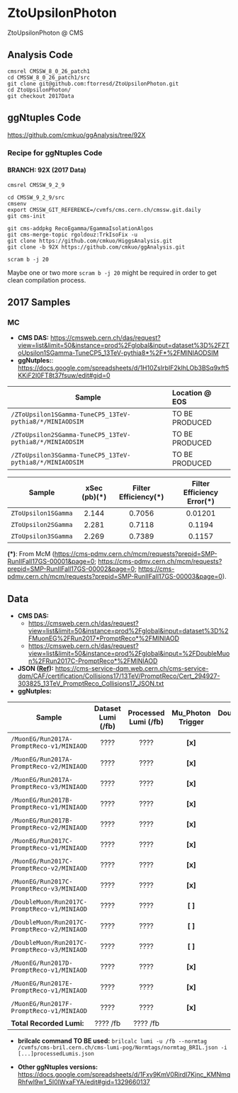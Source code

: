 # ZtoUpsilonPhoton
ZtoUpsilonPhoton @ CMS

## Analysis Code
```
cmsrel CMSSW_8_0_26_patch1
cd CMSSW_8_0_26_patch1/src
git clone git@github.com:ftorresd/ZtoUpsilonPhoton.git
cd ZtoUpsilonPhoton/
git checkout 2017Data
```

## ggNtuples Code
https://github.com/cmkuo/ggAnalysis/tree/92X

### Recipe for ggNtuples Code
#### BRANCH: 92X (2017 Data)
```
cmsrel CMSSW_9_2_9

cd CMSSW_9_2_9/src 
cmsenv 
export CMSSW_GIT_REFERENCE=/cvmfs/cms.cern.ch/cmssw.git.daily 
git cms-init 

git cms-addpkg RecoEgamma/EgammaIsolationAlgos 
git cms-merge-topic rgoldouz:TrkIsoFix -u 
git clone https://github.com/cmkuo/HiggsAnalysis.git 
git clone -b 92X https://github.com/cmkuo/ggAnalysis.git 

scram b -j 20
```

Maybe one or two more ```scram b -j 20``` might be required in order to get clean compilation process.



## 2017 Samples
### MC 
- **CMS DAS:** https://cmsweb.cern.ch/das/request?view=list&limit=50&instance=prod%2Fglobal&input=dataset%3D%2FZToUpsilon1SGamma-TuneCP5_13TeV-pythia8*%2F*%2FMINIAODSIM
- **ggNutples:**: https://docs.google.com/spreadsheets/d/1H10ZsIrbIF2klhLOb3BSq9xft5KKiF2I0FT8t37fsuw/edit#gid=0

| **Sample**         | **Location @ EOS**  |
| ------- |:-------|
| ```/ZToUpsilon1SGamma-TuneCP5_13TeV-pythia8/*/MINIAODSIM```   |	TO BE PRODUCED |
| ```/ZToUpsilon2SGamma-TuneCP5_13TeV-pythia8/*/MINIAODSIM```   |	TO BE PRODUCED |
| ```/ZToUpsilon3SGamma-TuneCP5_13TeV-pythia8/*/MINIAODSIM```   |		TO BE PRODUCED |

| **Sample**         | **xSec (pb)(*)**  | **Filter Efficiency(*)**  |  **Filter Efficiency Error(*)**  |
| ------ |:--------:|:-------:|:------:|
| ```ZToUpsilon1SGamma```   |	2.144  | 0.7056 | 0.01201 |
| ```ZToUpsilon2SGamma```   |	2.281 | 0.7118 | 0.1194 |
| ```ZToUpsilon3SGamma```   |	2.269 | 0.7389 | 0.1157 |

**(*)**: From McM (https://cms-pdmv.cern.ch/mcm/requests?prepid=SMP-RunIIFall17GS-00001&page=0; https://cms-pdmv.cern.ch/mcm/requests?prepid=SMP-RunIIFall17GS-00002&page=0; https://cms-pdmv.cern.ch/mcm/requests?prepid=SMP-RunIIFall17GS-00003&page=0). 



## Data
- **CMS DAS:** 
  - https://cmsweb.cern.ch/das/request?view=list&limit=50&instance=prod%2Fglobal&input=dataset%3D%2FMuonEG%2FRun2017*PromptReco*%2FMINIAOD
  - https://cmsweb.cern.ch/das/request?view=list&limit=50&instance=prod%2Fglobal&input=%2FDoubleMuon%2FRun2017C-PromptReco*%2FMINIAOD
- **JSON ([Ref](https://twiki.cern.ch/twiki/bin/view/CMS/PdmV2017Analysis)):** https://cms-service-dqm.web.cern.ch/cms-service-dqm/CAF/certification/Collisions17/13TeV/PromptReco/Cert_294927-303825_13TeV_PromptReco_Collisions17_JSON.txt
- **ggNutples:**

| **Sample**        | **Dataset Lumi (/fb)** | **Processed Lumi (/fb)**  |  Mu_Photon Trigger  |  DoubleMu_Photon Trigger  |**Location @ EOS**  |
| ------------- |:-------------:|:-------------:| :-------------:|:-------------:|:-----| 
| ```/MuonEG/Run2017A-PromptReco-v1/MINIAOD```  | ????| ???? |	**[x]** |	**[ ]**  |	TO BE PRODUCED |
| ```/MuonEG/Run2017A-PromptReco-v2/MINIAOD```  | ????| ???? |	**[x]** |	**[ ]**  |	TO BE PRODUCED |
| ```/MuonEG/Run2017A-PromptReco-v3/MINIAOD```  | ????| ???? |	**[x]** |	**[ ]**  |	TO BE PRODUCED |
| ```/MuonEG/Run2017B-PromptReco-v1/MINIAOD```  | ????| ???? |	**[x]** |	**[ ]**  |	TO BE PRODUCED |
| ```/MuonEG/Run2017B-PromptReco-v2/MINIAOD```  | ????| ???? |	**[x]** |	**[ ]** |	TO BE PRODUCED |
| ```/MuonEG/Run2017C-PromptReco-v1/MINIAOD```  | ????| ???? |	**[x]** |	**[ ]**  |	TO BE PRODUCED |
| ```/MuonEG/Run2017C-PromptReco-v2/MINIAOD```  | ????| ???? |	**[x]** |	**[ ]**  |	TO BE PRODUCED |
| ```/MuonEG/Run2017C-PromptReco-v3/MINIAOD```  | ????| ???? |	**[x]** |	**[ ]**  |	TO BE PRODUCED |
| ```/DoubleMuon/Run2017C-PromptReco-v1/MINIAOD```  | ????| ???? |	**[ ]** |	**[x]**  |	TO BE PRODUCED |
| ```/DoubleMuon/Run2017C-PromptReco-v2/MINIAOD```  | ????| ???? |	**[ ]** |	**[x]**  |	TO BE PRODUCED |
| ```/DoubleMuon/Run2017C-PromptReco-v3/MINIAOD```  | ????| ???? |	**[ ]** |	**[x]**  |	TO BE PRODUCED |
| ```/MuonEG/Run2017D-PromptReco-v1/MINIAOD```  | ????| ???? |	**[x]** |	**[x]**  |	TO BE PRODUCED |
| ```/MuonEG/Run2017E-PromptReco-v1/MINIAOD```  | ????| ???? |	**[x]** |	**[x]** |	TO BE PRODUCED |
| ```/MuonEG/Run2017F-PromptReco-v1/MINIAOD```  | ????| ???? |	**[x]** |	**[x]**  |	TO BE PRODUCED |
| **Total Recorded Lumi:**  |	???? /fb |	???? /fb |	  |

- **brilcalc command TO BE used:**
```brilcalc lumi -u /fb --normtag /cvmfs/cms-bril.cern.ch/cms-lumi-pog/Normtags/normtag_BRIL.json -i [...]processedLumis.json```


- **Other ggNtuples versions:** https://docs.google.com/spreadsheets/d/1Fxy9KmV0Rirdl7Kjnc_KMNmqRhfwl9w1_5I0IWxaFYA/edit#gid=1329660137

